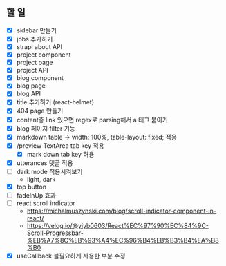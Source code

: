 ## 할 일

- [x] sidebar 만들기
- [x] jobs 추가하기
- [x] strapi about API
- [x] project component
- [x] project page
- [x] project API
- [x] blog component
- [x] blog page
- [x] blog API
- [x] title 추가하기 (react-helmet)
- [x] 404 page 만들기
- [x] content중 link 있으면 regex로 parsing해서 a 태그 붙이기
- [x] blog 페이지 filter 기능
- [x] markdown table -> width: 100%, table-layout: fixed; 적용
- [x] /preview TextArea tab key 적용
  - [x] mark down tab key 허용
- [x] utterances 댓글 적용
- [ ] dark mode 적용시켜보기
  - light, dark
- [x] top button
- [ ] fadeInUp 효과
- [ ] react scroll indicator
  - https://michalmuszynski.com/blog/scroll-indicator-component-in-react/
  - https://velog.io/@yiyb0603/React%EC%97%90%EC%84%9C-Scroll-Progressbar-%EB%A7%8C%EB%93%A4%EC%96%B4%EB%B3%B4%EA%B8%B0
- [x] useCallback 불필요하게 사용한 부분 수정
